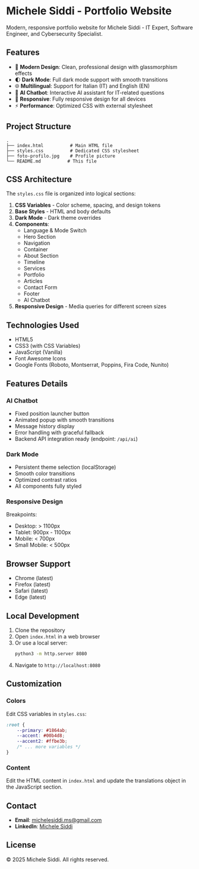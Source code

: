 # Michele Siddi - Portfolio Website

Modern, responsive portfolio website for Michele Siddi - IT Expert, Software Engineer, and Cybersecurity Specialist.

## Features

- 🎨 **Modern Design**: Clean, professional design with glassmorphism effects
- 🌓 **Dark Mode**: Full dark mode support with smooth transitions
- 🌐 **Multilingual**: Support for Italian (IT) and English (EN)
- 🤖 **AI Chatbot**: Interactive AI assistant for IT-related questions
- 📱 **Responsive**: Fully responsive design for all devices
- ⚡ **Performance**: Optimized CSS with external stylesheet

## Project Structure

```
.
├── index.html          # Main HTML file
├── styles.css          # Dedicated CSS stylesheet
├── foto-profilo.jpg    # Profile picture
└── README.md          # This file
```

## CSS Architecture

The `styles.css` file is organized into logical sections:

1. **CSS Variables** - Color scheme, spacing, and design tokens
2. **Base Styles** - HTML and body defaults
3. **Dark Mode** - Dark theme overrides
4. **Components**:
   - Language & Mode Switch
   - Hero Section
   - Navigation
   - Container
   - About Section
   - Timeline
   - Services
   - Portfolio
   - Articles
   - Contact Form
   - Footer
   - AI Chatbot
5. **Responsive Design** - Media queries for different screen sizes

## Technologies Used

- HTML5
- CSS3 (with CSS Variables)
- JavaScript (Vanilla)
- Font Awesome Icons
- Google Fonts (Roboto, Montserrat, Poppins, Fira Code, Nunito)

## Features Details

### AI Chatbot
- Fixed position launcher button
- Animated popup with smooth transitions
- Message history display
- Error handling with graceful fallback
- Backend API integration ready (endpoint: `/api/ai`)

### Dark Mode
- Persistent theme selection (localStorage)
- Smooth color transitions
- Optimized contrast ratios
- All components fully styled

### Responsive Design
Breakpoints:
- Desktop: > 1100px
- Tablet: 900px - 1100px
- Mobile: < 700px
- Small Mobile: < 500px

## Browser Support

- Chrome (latest)
- Firefox (latest)
- Safari (latest)
- Edge (latest)

## Local Development

1. Clone the repository
2. Open `index.html` in a web browser
3. Or use a local server:
   ```bash
   python3 -m http.server 8080
   ```
4. Navigate to `http://localhost:8080`

## Customization

### Colors
Edit CSS variables in `styles.css`:
```css
:root {
    --primary: #1864ab;
    --accent: #00b4d8;
    --accent2: #ffbe3b;
    /* ... more variables */
}
```

### Content
Edit the HTML content in `index.html` and update the translations object in the JavaScript section.

## Contact

- **Email**: michelesiddi.ms@gmail.com
- **LinkedIn**: [Michele Siddi](https://www.linkedin.com/in/michele-siddi-776172131/)

## License

© 2025 Michele Siddi. All rights reserved.
